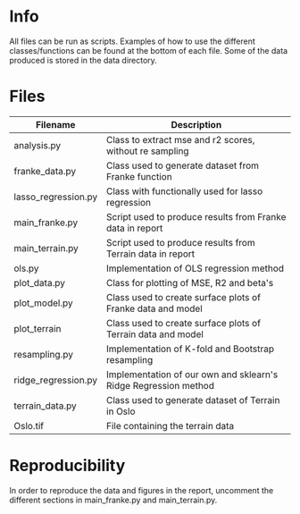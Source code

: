 
# Info 
All files can be run as scripts. Examples of how to use the different
classes/functions can be found at the bottom of each file. Some of the data
produced is stored in the data directory.  

# Files
| Filename            | Description                                                     |
|---------------------|-----------------------------------------------------------------|
| analysis.py         | Class to extract mse and r2 scores, without re sampling         |
| franke_data.py      | Class used to generate dataset from Franke function             |
| lasso_regression.py | Class with functionally used for lasso regression               |
| main_franke.py      | Script used to produce results from Franke data in report       |
| main_terrain.py     | Script used to produce results from Terrain data in report      |
| ols.py              | Implementation of OLS regression method                         |
| plot_data.py        | Class for plotting of MSE, R2 and beta's                        |
| plot_model.py       | Class used to create surface plots of Franke data and model     |
| plot_terrain        | Class used to create surface plots of Terrain data and model    |
| resampling.py       | Implementation of K-fold and Bootstrap resampling               |
| ridge_regression.py | Implementation of our own and sklearn's Ridge Regression method |
| terrain_data.py     | Class used to generate dataset of Terrain in Oslo               |
| Oslo.tif            | File containing the terrain data                                |


# Reproducibility
In order to reproduce the data and figures in the report, uncomment the
different sections in main_franke.py and main_terrain.py.  
 



